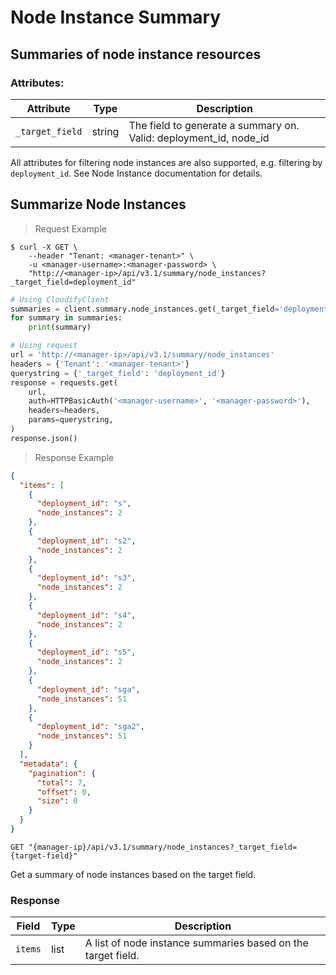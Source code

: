 # Node Instance Summary

## Summaries of node instance resources

### Attributes:

Attribute | Type | Description
--------- | ------- | -------
`_target_field` | string | The field to generate a summary on. Valid: deployment_id, node_id

All attributes for filtering node instances are also supported, e.g. filtering by `deployment_id`.
See Node Instance documentation for details.

## Summarize Node Instances

> Request Example

```shell
$ curl -X GET \
    --header "Tenant: <manager-tenant>" \
    -u <manager-username>:<manager-password> \
    "http://<manager-ip>/api/v3.1/summary/node_instances?_target_field=deployment_id"
```

```python
# Using CloudifyClient
summaries = client.summary.node_instances.get(_target_field='deployment_id')
for summary in summaries:
    print(summary)

# Using request
url = 'http://<manager-ip>/api/v3.1/summary/node_instances'
headers = {'Tenant': '<manager-tenant>'}
querystring = {'_target_field': 'deployment_id'}
response = requests.get(
    url,
    auth=HTTPBasicAuth('<manager-username>', '<manager-password>'),
    headers=headers,
    params=querystring,
)
response.json()
```

> Response Example

```json
{
  "items": [
    {
      "deployment_id": "s",
      "node_instances": 2
    },
    {
      "deployment_id": "s2",
      "node_instances": 2
    },
    {
      "deployment_id": "s3",
      "node_instances": 2
    },
    {
      "deployment_id": "s4",
      "node_instances": 2
    },
    {
      "deployment_id": "s5",
      "node_instances": 2
    },
    {
      "deployment_id": "sga",
      "node_instances": 51
    },
    {
      "deployment_id": "sga2",
      "node_instances": 51
    }
  ],
  "metadata": {
    "pagination": {
      "total": 7,
      "offset": 0,
      "size": 0
    }
  }
}
```

`GET "{manager-ip}/api/v3.1/summary/node_instances?_target_field={target-field}"`

Get a summary of node instances based on the target field.

### Response

Field | Type | Description
--------- | ------- | -------
`items` | list | A list of node instance summaries based on the target field.
